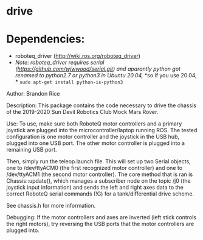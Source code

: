 # drive

# Dependencies:
- roboteq_driver (http://wiki.ros.org/roboteq_driver)
- *Note: roboteq_driver requires serial (https://github.com/wjwwood/serial.git)*
        *and aparantly python got renamed to python2.7 or python3 in Ubuntu 20.04,*
        *so if you use 20.04, * `sudo apt-get install python-is-python3`

Author: Brandon Rice

Description: This package contains the code necessary to drive
the chassis of the 2019-2020 Sun Devil Robotics Club Mock Mars
Rover.


Use: To use, make sure both RoboteQ motor controllers and a
primary joystick are plugged into the microcontroller/laptop
running ROS. The tested configuration is one motor controller
and the joystick in the USB hub, plugged into one USB port.
The other motor controller is plugged into a remaining USB
port.

Then, simply run the teleop.launch file. This will set up two
Serial objects, one to /dev/ttyACM0 (the first recognized
motor controller) and one to /dev/ttyACM1 (the second motor
controller). The core method that is ran is Chassis::update(),
which manages a subscriber node on the topic /j0 (the joystick
input information) and sends the left and right axes data to
the correct RoboteQ serial commands (!G) for a tank/differential
drive scheme.

See chassis.h for more information.


Debugging: If the motor controllers and axes are inverted (left
stick controls the right motors), try reversing the USB ports
that the motor controllers are plugged into.
